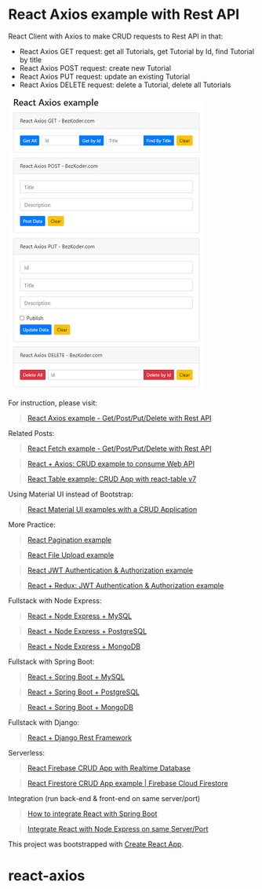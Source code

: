 # React Axios example with Rest API

React Client with Axios to make CRUD requests to Rest API in that:

- React Axios GET request: get all Tutorials, get Tutorial by Id, find Tutorial by title
- React Axios POST request: create new Tutorial
- React Axios PUT request: update an existing Tutorial
- React Axios DELETE request: delete a Tutorial, delete all Tutorials

![react-axios-example](react-axios-example.png)

For instruction, please visit:
> [React Axios example - Get/Post/Put/Delete with Rest API](https://www.bezkoder.com/react-axios-example/)

Related Posts:
> [React Fetch example - Get/Post/Put/Delete with Rest API](https://www.bezkoder.com/react-fetch-example/)

> [React + Axios: CRUD example to consume Web API](https://www.bezkoder.com/react-crud-web-api/)

> [React Table example: CRUD App with react-table v7](https://www.bezkoder.com/react-table-example-hooks-crud/)

Using Material UI instead of Bootstrap:

> [React Material UI examples with a CRUD Application](https://www.bezkoder.com/react-material-ui-examples-crud/)

More Practice:

> [React Pagination example](https://www.bezkoder.com/react-pagination-material-ui/)

> [React File Upload example](https://www.bezkoder.com/react-file-upload-axios/)

> [React JWT Authentication & Authorization example](https://www.bezkoder.com/react-jwt-auth/)

> [React + Redux: JWT Authentication & Authorization example](https://www.bezkoder.com/react-redux-jwt-auth/)

Fullstack with Node Express:

> [React + Node Express + MySQL](https://www.bezkoder.com/react-node-express-mysql/)

> [React + Node Express + PostgreSQL](https://www.bezkoder.com/react-node-express-postgresql/)

> [React + Node Express + MongoDB](https://www.bezkoder.com/react-node-express-mongodb-mern-stack/)

Fullstack with Spring Boot:

> [React + Spring Boot + MySQL](https://www.bezkoder.com/react-spring-boot-crud/)

> [React + Spring Boot + PostgreSQL](https://www.bezkoder.com/spring-boot-react-postgresql/)

> [React + Spring Boot + MongoDB](https://www.bezkoder.com/react-spring-boot-mongodb/)

Fullstack with Django:

> [React + Django Rest Framework](https://www.bezkoder.com/django-react-axios-rest-framework/)

Serverless:

> [React Firebase CRUD App with Realtime Database](https://www.bezkoder.com/react-firebase-crud/)

> [React Firestore CRUD App example | Firebase Cloud Firestore](https://www.bezkoder.com/react-firestore-crud/)

Integration (run back-end & front-end on same server/port)

> [How to integrate React with Spring Boot](https://www.bezkoder.com/integrate-reactjs-spring-boot/)

> [Integrate React with Node Express on same Server/Port](https://www.bezkoder.com/integrate-react-express-same-server-port/)

This project was bootstrapped with [Create React App](https://github.com/facebook/create-react-app).
# react-axios
